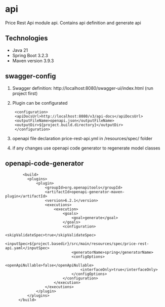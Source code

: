 # api

Price Rest Api module api. Contains api definition and generate api

## Technologies

* Java 21
* Spring Boot 3.2.3
* Maven version 3.9.3

## swagger-config

1. Swagger definition: http://localhost:8080/swagger-ui/index.html (run project first)
1. Plugin can be configurated

        <configuration> 
        <apiDocsUrl>http://localhost:8080/v3/api-docs</apiDocsUrl> 
        <outputFileName>openapi.json</outputFileName> 
        <outputDir>${project.build.directory}</outputDir> 
        </configuration>

1. openapi file declaration price-rest-api.yml in /resources/spec/ folder
1. if any changes use openapi code generator to regenerate model classes

## openapi-code-generator

            <build>
              <plugins>
                  <plugin>
                      <groupId>org.openapitools</groupId>
                      <artifactId>openapi-generator-maven-plugin</artifactId>
                      <version>6.2.1</version>
                      <executions>
                          <execution>
                              <goals>
                                  <goal>generate</goal>
                              </goals>
                              <configuration>
                                  <skipValidateSpec>true</skipValidateSpec>
                                  <inputSpec>${project.basedir}/src/main/resources/spec/price-rest-api.yaml</inputSpec>
                                  <generatorName>spring</generatorName>
                                  <configOptions>
                                      <openApiNullable>false</openApiNullable>
                                      <interfaceOnly>true</interfaceOnly>
                                  </configOptions>
                              </configuration>
                          </execution>
                      </executions>
                  </plugin>
              </plugins>
          </build>
